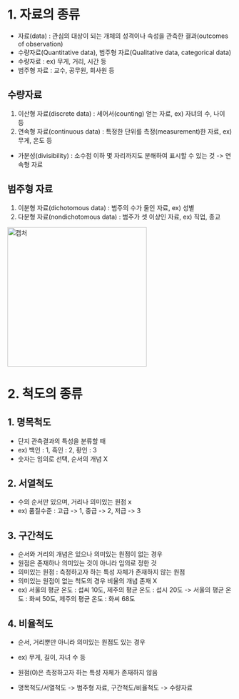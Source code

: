 # 1. 자료의 종류

- 자료(data) : 관심의 대상이 되는 개체의 성격이나 속성을 관측한 결과(outcomes of observation)
- 수량자료(Quantitative data), 범주형 자료(Qualitative data, categorical data)
- 수량자료 : ex) 무게, 거리, 시간 등
- 범주형 자료 : 교수, 공무원, 회사원 등
## 수량자료
1) 이산형 자료(discrete data) : 세어서(counting) 얻는 자료, ex) 자녀의 수, 나이 등
2) 연속형 자료(continuous data) : 특정한 단위를 측정(measurement)한 자료, ex) 무게, 온도 등 
- 가분성(divisibility) : 소수점 이하 몇 자리까지도 분해하여 표시할 수 있는 것 -> 연속형 자료
## 범주형 자료
1) 이분형 자료(dichotomous data) : 범주의 수가 둘인 자료, ex) 성별
2) 다분형 자료(nondichotomous data) : 범주가 셋 이상인 자료, ex) 직업, 종교

<img width="312" alt="캡처" src="https://user-images.githubusercontent.com/80622859/180161003-0d1d998d-6931-4473-a499-ab6408be4172.PNG">

# 2. 척도의 종류

## 1. 명목척도
- 단지 관측결과의 특성을 분류할 때
- ex) 백인 : 1, 흑인 : 2, 황인 : 3
- 숫자는 임의로 선택, 순서의 개념 X

## 2. 서열척도
- 수의 순서만 있으며, 거리나 의미있는 원점 x
- ex) 품질수준 : 고급 -> 1, 중급 -> 2, 저급 -> 3

## 3. 구간척도
- 순서와 거리의 개념은 있으나 의미있는 원점이 없는 경우
- 원점은 존재하나 의미있는 것이 아니라 임의로 정한 것
- 의미있는 원점 : 측정하고자 하는 특성 자체가 존재하지 않는 원점
- 의미있는 원점이 없는 척도의 경우 비율의 개념 존재 X
- ex) 서울의 평균 온도 : 섭씨 10도, 제주의 평균 온도 : 섭시 20도 -> 서울의 평균 온도 : 화씨 50도, 제주의 평균 온도 : 화씨 68도

## 4. 비율척도
- 순서, 거리뿐만 아니라 의미있는 원점도 있는 경우
- ex) 무게, 길이, 자녀 수 등
- 원점(0)은 측정하고자 하는 특성 자체가 존재하지 않음

- 명목척도/서열척도 -> 범주형 자료, 구간척도/비율척도 -> 수량자료

